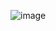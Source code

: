 ![image](https://github.com/ipravinsingh/Caffe-Menu/assets/115940781/14e9bef7-f927-4157-97c0-5f3933f9153f)
